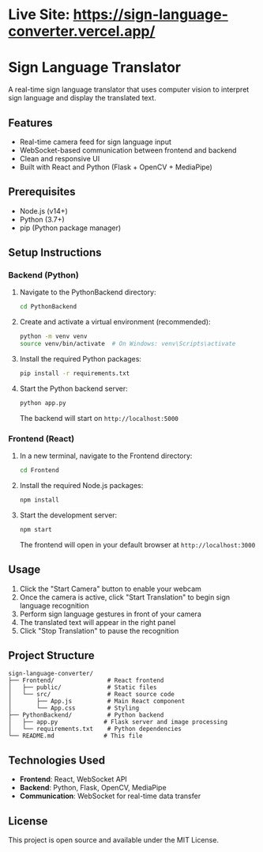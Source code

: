 # Live Site: https://sign-language-converter.vercel.app/

# Sign Language Translator

A real-time sign language translator that uses computer vision to interpret sign language and display the translated text.

## Features

- Real-time camera feed for sign language input
- WebSocket-based communication between frontend and backend
- Clean and responsive UI
- Built with React and Python (Flask + OpenCV + MediaPipe)

## Prerequisites

- Node.js (v14+)
- Python (3.7+)
- pip (Python package manager)

## Setup Instructions

### Backend (Python)

1. Navigate to the PythonBackend directory:
   ```bash
   cd PythonBackend
   ```

2. Create and activate a virtual environment (recommended):
   ```bash
   python -m venv venv
   source venv/bin/activate  # On Windows: venv\Scripts\activate
   ```

3. Install the required Python packages:
   ```bash
   pip install -r requirements.txt
   ```

4. Start the Python backend server:
   ```bash
   python app.py
   ```
   The backend will start on `http://localhost:5000`

### Frontend (React)

1. In a new terminal, navigate to the Frontend directory:
   ```bash
   cd Frontend
   ```

2. Install the required Node.js packages:
   ```bash
   npm install
   ```

3. Start the development server:
   ```bash
   npm start
   ```
   The frontend will open in your default browser at `http://localhost:3000`

## Usage

1. Click the "Start Camera" button to enable your webcam
2. Once the camera is active, click "Start Translation" to begin sign language recognition
3. Perform sign language gestures in front of your camera
4. The translated text will appear in the right panel
5. Click "Stop Translation" to pause the recognition

## Project Structure

```
sign-language-converter/
├── Frontend/               # React frontend
│   ├── public/             # Static files
│   └── src/                # React source code
│       ├── App.js          # Main React component
│       └── App.css         # Styling
├── PythonBackend/          # Python backend
│   ├── app.py             # Flask server and image processing
│   └── requirements.txt    # Python dependencies
└── README.md              # This file
```

## Technologies Used

- **Frontend**: React, WebSocket API
- **Backend**: Python, Flask, OpenCV, MediaPipe
- **Communication**: WebSocket for real-time data transfer

## License

This project is open source and available under the MIT License.
